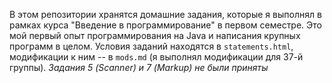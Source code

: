 В этом репозитории хранятся домашние задания, которые я выполнял в рамках курса "Введение в программирование" в первом семестре. Это мой первый опыт программирования на Java и написания крупных программ в целом.
Условия заданий находятся в `statements.html`, модификации к ним -- в `mods.md` (я выполнял модификации для 37-й группы).
*Задания 5 (Scanner) и 7 (Markup) не были приняты*
